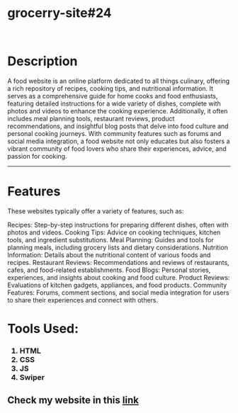 # grocerry-site#24
<br>
<h1>Description</h1>
<p>A food website is an online platform dedicated to all things culinary, offering a rich repository of recipes, cooking tips, and nutritional information. It serves as a comprehensive guide for home cooks and food enthusiasts, featuring detailed instructions for a wide variety of dishes, complete with photos and videos to enhance the cooking experience. Additionally, it often includes meal planning tools, restaurant reviews, product recommendations, and insightful blog posts that delve into food culture and personal cooking journeys. With community features such as forums and social media integration, a food website not only educates but also fosters a vibrant community of food lovers who share their experiences, advice, and passion for cooking.
</p>
<hr>
<h1>Features</h1>
<p>These websites typically offer a variety of features, such as:

Recipes: Step-by-step instructions for preparing different dishes, often with photos and videos.
Cooking Tips: Advice on cooking techniques, kitchen tools, and ingredient substitutions.
Meal Planning: Guides and tools for planning meals, including grocery lists and dietary considerations.
Nutrition Information: Details about the nutritional content of various foods and recipes.
Restaurant Reviews: Recommendations and reviews of restaurants, cafes, and food-related establishments.
Food Blogs: Personal stories, experiences, and insights about cooking and food culture.
Product Reviews: Evaluations of kitchen gadgets, appliances, and food products.
Community Features: Forums, comment sections, and social media integration for users to share their experiences and connect with others.</p>

<h1>Tools Used:</h1>
<h3>
  <ol>
    <li>HTML</li>
    <li>CSS</li>
    <li>JS</li>
    <li>Swiper</li>
  </ol>
</h3>

<h2>Check my website in this <a href="https://technodeba.github.io/grocerry-site-24/"> link</a></h2>
